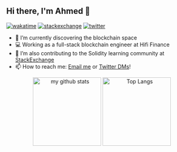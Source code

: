 ## Hi there, I'm Ahmed 👋
[![wakatime](https://wakatime.com/badge/user/cf6d533b-aee6-436c-a298-2aa342a3aa6b.svg?style=plastic)](https://wakatime.com/@cf6d533b-aee6-436c-a298-2aa342a3aa6b)&nbsp;[![stackexchange](https://img.shields.io/endpoint?url=https://se-badge.herokuapp.com&style=plastic)](https://stackexchange.com/users/3101886/ahmed-ihsan-tawfeeq?tab=accounts)&nbsp;[![twitter](https://img.shields.io/twitter/follow/scorpion9979?style=plastic&label=followers&logo=twitter&color=%23007ec6)](https://twitter.com/intent/follow?screen_name=scorpion9979)


- 🔭 I’m currently discovering the blockchain space
- 💻 Working as a full-stack blockchain engineer at Hifi Finance
- 🌱 I’m also contributing to the Solidity learning community at [StackExchange](https://ethereum.stackexchange.com/users/51644/scorpion9979)
- 📫 How to reach me: [Email me](mailto:ahmed.i.tawfeeq@proton.me) or [Twitter DMs](https://twitter.com/scorpion9979)!

<p align="center">
    <img
        height="180em"
        src="https://github-readme-stats.vercel.app/api?username=scorpion9979&custom_title=Ahmed's+GitHub+Stats&count_private=true&theme=graywhite"
        alt="my github stats"
    />
    <img
        height="180em"
        src="https://github-readme-stats.vercel.app/api/top-langs/?username=scorpion9979&layout=compact&theme=graywhite&count_private=true&langs_count=12"
        alt="Top Langs"
    />
</p>
